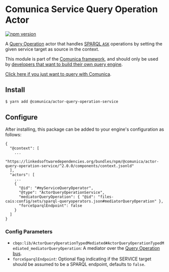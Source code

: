 # Comunica Service Query Operation Actor

[![npm version](https://badge.fury.io/js/%40comunica%2Factor-query-operation-service.svg)](https://www.npmjs.com/package/@comunica/actor-query-operation-service)

A [Query Operation](https://github.com/comunica/comunica/tree/master/packages/bus-query-operation) actor that handles [SPARQL `ASK`](https://www.w3.org/TR/sparql11-query/#ask) operations
by setting the given service target as source in the context.

This module is part of the [Comunica framework](https://github.com/comunica/comunica),
and should only be used by [developers that want to build their own query engine](https://comunica.dev/docs/modify/).

[Click here if you just want to query with Comunica](https://comunica.dev/docs/query/).

## Install

```bash
$ yarn add @comunica/actor-query-operation-service
```

## Configure

After installing, this package can be added to your engine's configuration as follows:
```text
{
  "@context": [
    ...
    "https://linkedsoftwaredependencies.org/bundles/npm/@comunica/actor-query-operation-service/^2.0.0/components/context.jsonld"  
  ],
  "actors": [
    ...
    {
      "@id": "#myServiceQueryOperator",
      "@type": "ActorQueryOperationService",
      "mediatorQueryOperation": { "@id": "files-cais:config/sets/sparql-queryoperators.json#mediatorQueryOperation" },
      "forceSparqlEndpoint": false
    }
  ]
}
```

### Config Parameters

* `cbqo:lib/ActorQueryOperationTypedMediated#ActorQueryOperationTypedMediated_mediatorQueryOperation`: A mediator over the [Query Operation bus](https://github.com/comunica/comunica/tree/master/packages/bus-query-operation).
* `forceSparqlEndpoint`: Optional flag indicating if the SERVICE target should be assumed to be a SPARQL endpoint, defaults to `false`.
